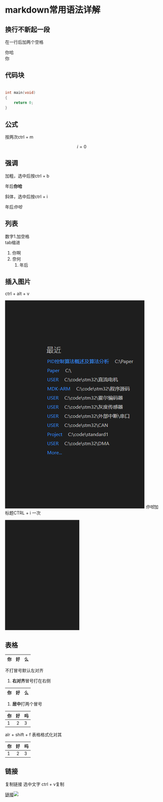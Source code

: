 # markdown常用语法详解

## 换行不新起一段

在一行后加两个空格

你哈  
你

## 代码块

```c

int main(void)
{
    return 0;
}

```

## 公式

按两次ctrl + m

$$
i = 0
$$

## 强调

加粗，选中后按ctrl + b

年后**你哈**

斜体，选中后按ctrl + i

年后*你哈*

## 列表

数字1.加空格  
tab缩进

1. 你啊
2. 奈何
   1. 年后

## 插入图片

ctrl + alt + v

![年后](../../../../rescource/Picture/2022-06-10-23-35-31.png)
*你哈*加标题CTRL + i 一次

![你哈](../../../../rescource/Picture/图片.png)

## 表格

| 你  | 好  | 么  |
| --- | --- | --- |
不打冒号默认左对齐

1. **右对齐**冒号打在右侧

| 你  |   好 | 么  |
| --- | ---: | --- |

1. **居中**打两个冒号

| 你  |  好   | 吗  |
| --- | :---: | --- |
| 1   |   2   | 3   |

alr + shift + f 表格格式化对其

| 你  |  好   | 吗  |
| --- | :---: | --- |
| 1   |   2   | 3   |

## 链接

复制链接 选中文字 ctrl + v复制

[链接](https://www.bilibili.com/video/BV1si4y1472o?spm_id_from=666.13.top_right_bar_window_default_collection.content.click&vd_source=fb54463fa9160b349a7111ad9b7afbf8)![](attachment/Pasted%20image%2020221108120738.png)
